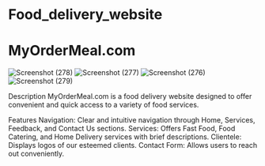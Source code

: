 # Food_delivery_website
# MyOrderMeal.com




![Screenshot (278)](https://github.com/Aakash5209/Food_delivery_website/assets/56769552/7a3141b3-2790-4ad9-8d2d-bf9dcec795f0)
![Screenshot (277)](https://github.com/Aakash5209/Food_delivery_website/assets/56769552/d536f9f6-226e-49b1-ba11-5ffb8583da0a)
![Screenshot (276)](https://github.com/Aakash5209/Food_delivery_website/assets/56769552/446718a7-b912-4792-b7ba-e4c3d8279842)
![Screenshot (279)](https://github.com/Aakash5209/Food_delivery_website/assets/56769552/03e9e37b-9606-4df5-a4a5-b858b1320a99)



Description
MyOrderMeal.com is a food delivery website designed to offer convenient and quick access to a variety of food services.

Features
Navigation: Clear and intuitive navigation through Home, Services, Feedback, and Contact Us sections.
Services: Offers Fast Food, Food Catering, and Home Delivery services with brief descriptions.
Clientele: Displays logos of our esteemed clients.
Contact Form: Allows users to reach out conveniently.

